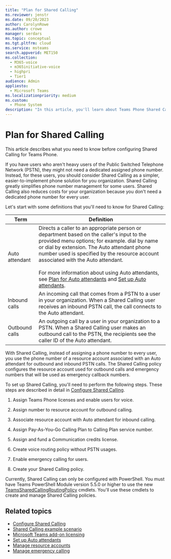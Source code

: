 ```yaml
---
title: "Plan for Shared Calling"
ms.reviewer: jenstr
ms.date: 09/20/2023
author: CarolynRowe
ms.author: crowe
manager: serdars
ms.topic: conceptual
ms.tgt.pltfrm: cloud
ms.service: msteams
search.appverid: MET150
ms.collection: 
  - M365-voice
  - m365initiative-voice
  - highpri
  - Tier1
audience: Admin
appliesto: 
  - Microsoft Teams
ms.localizationpriority: medium
ms.custom: 
  - Phone System
description: "In this article, you'll learn about Teams Phone Shared Calling."
---
```


# Plan for Shared Calling

This article describes what you need to know before configuring Shared Calling for Teams Phone.

If you have users who aren't heavy users of the Public Switched Telephone Network (PSTN), they might not need a dedicated assigned phone number. Instead, for these users, you should consider Shared Calling as a simpler, easier-to-implement phone solution for you organization. Shared Calling greatly simplifies phone number management for some users. Shared Calling also reduces costs for your organization because you don't need a dedicated phone number for every user.

Let's start with some definitions that you'll need to know for Shared Calling:

| Term | Definition |
|----------|-----------|
|Auto attendant|Directs a caller to an appropriate person or department based on the caller's input to the provided menu options; for example. dial by name or dial by extension. The Auto attendant phone number used is specified by the resource account associated with the Auto attendant.<br><br>For more information about using Auto attendants, see [Plan for Auto attendants](plan-auto-attendant-call-queue.md) and [Set up Auto attendants](create-a-phone-system-auto-attendant.md).|
|Inbound calls|An incoming call that comes from a PSTN to a user in your organization. When a Shared Calling user receives an inbound PSTN call, the call connects to the Auto attendant.|
|Outbound calls|An outgoing call by a user in your organization to a PSTN. When a Shared Calling user makes an outbound call to the PSTN, the recipients see the caller ID of the Auto attendant.|

With Shared Calling, instead of assigning a phone number to every user, you use the phone number of a resource account associated with an Auto attendant for outbound and inbound PSTN calls. The Shared Calling policy configures the resource account used for outbound calls and emergency numbers that will be used as emergency callback numbers.

To set up Shared Calling, you'll need to perform the following steps. These steps are described in detail in [Configure Shared Calling](shared-calling-setup.md).

1. Assign Teams Phone licenses and enable users for voice.

2. Assign number to resource account for outbound calling.

3. Associate resource account with Auto attendant for inbound calling.

4. Assign Pay-As-You-Go Calling Plan to Calling Plan service number.

5. Assign and fund a Communication credits license.

6. Create voice routing policy without PSTN usages.

7. Enable emergency calling for users.

8. Create your Shared Calling policy.  

Currently, Shared Calling can only be configured with PowerShell. You must have Teams PowerShell Module version 5.5.0 or higher to use the new [TeamsSharedCallingRoutingPolicy](/powershell/module/teams/set-csteamssharedcallingroutingpolicy) cmdlets. You'll use these cmdlets to create and manage Shared Calling policies.

## Related topics

- [Configure Shared Calling](shared-calling-setup.md)
- [Shared Calling example scenario](shared-calling-scenario.md)
- [Microsoft Teams add-on licensing](./teams-add-on-licensing/microsoft-teams-add-on-licensing.md)
- [Set up Auto attendants](create-a-phone-system-auto-attendant.md)
- [Manage resource accounts](manage-resource-accounts.md)
- [Manage emergency calling](what-are-emergency-locations-addresses-and-call-routing.md)
